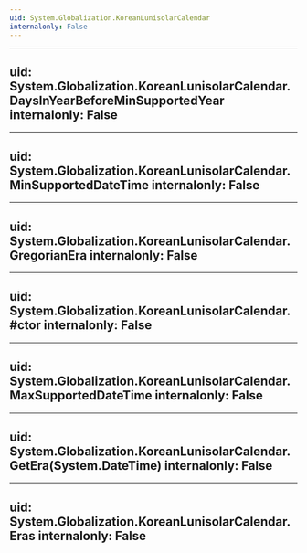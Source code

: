 ```yaml
---
uid: System.Globalization.KoreanLunisolarCalendar
internalonly: False
---
```


---
uid: System.Globalization.KoreanLunisolarCalendar.DaysInYearBeforeMinSupportedYear
internalonly: False
---

---
uid: System.Globalization.KoreanLunisolarCalendar.MinSupportedDateTime
internalonly: False
---

---
uid: System.Globalization.KoreanLunisolarCalendar.GregorianEra
internalonly: False
---

---
uid: System.Globalization.KoreanLunisolarCalendar.#ctor
internalonly: False
---

---
uid: System.Globalization.KoreanLunisolarCalendar.MaxSupportedDateTime
internalonly: False
---

---
uid: System.Globalization.KoreanLunisolarCalendar.GetEra(System.DateTime)
internalonly: False
---

---
uid: System.Globalization.KoreanLunisolarCalendar.Eras
internalonly: False
---
